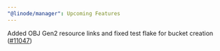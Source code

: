 ```yaml
---
"@linode/manager": Upcoming Features
---
```


Added OBJ Gen2 resource links and fixed test flake for bucket creation ([#11047](https://github.com/linode/manager/pull/11047))
